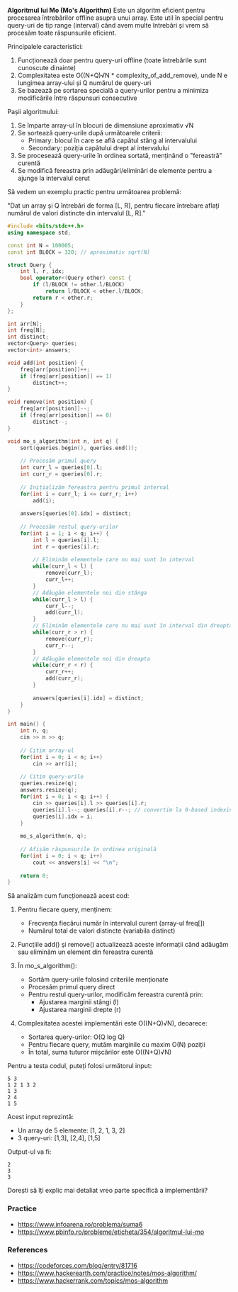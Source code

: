 **Algoritmul lui Mo (Mo's Algorithm)**
Este un algoritm eficient pentru procesarea întrebărilor offline asupra unui array. Este util în special pentru query-uri de tip range (interval) când avem multe întrebări și vrem să procesăm toate răspunsurile eficient.

Principalele caracteristici:
1. Funcționează doar pentru query-uri offline (toate întrebările sunt cunoscute dinainte)
2. Complexitatea este O((N+Q)√N * complexity_of_add_remove), unde N e lungimea array-ului și Q numărul de query-uri
3. Se bazează pe sortarea specială a query-urilor pentru a minimiza modificările între răspunsuri consecutive

Pașii algoritmului:
1. Se împarte array-ul în blocuri de dimensiune aproximativ √N
2. Se sortează query-urile după următoarele criterii:
   - Primary: blocul în care se află capătul stâng al intervalului
   - Secondary: poziția capătului drept al intervalului 
3. Se procesează query-urile în ordinea sortată, menținând o "fereastră" curentă
4. Se modifică fereastra prin adăugări/eliminări de elemente pentru a ajunge la intervalul cerut

Să vedem un exemplu practic pentru următoarea problemă:

"Dat un array și Q întrebări de forma [L, R], pentru fiecare întrebare aflați numărul de valori distincte din intervalul [L, R]."



```cpp
#include <bits/stdc++.h>
using namespace std;

const int N = 100005;
const int BLOCK = 320; // aproximativ sqrt(N)

struct Query {
    int l, r, idx;
    bool operator<(Query other) const {
        if (l/BLOCK != other.l/BLOCK)
            return l/BLOCK < other.l/BLOCK;
        return r < other.r;
    }
};

int arr[N];
int freq[N];
int distinct;
vector<Query> queries;
vector<int> answers;

void add(int position) {
    freq[arr[position]]++;
    if (freq[arr[position]] == 1) 
        distinct++;
}

void remove(int position) {
    freq[arr[position]]--;
    if (freq[arr[position]] == 0) 
        distinct--;
}

void mo_s_algorithm(int n, int q) {
    sort(queries.begin(), queries.end());
    
    // Procesăm primul query
    int curr_l = queries[0].l;
    int curr_r = queries[0].r;
    
    // Inițializăm fereastra pentru primul interval
    for(int i = curr_l; i <= curr_r; i++)
        add(i);
        
    answers[queries[0].idx] = distinct;
    
    // Procesăm restul query-urilor
    for(int i = 1; i < q; i++) {
        int l = queries[i].l;
        int r = queries[i].r;
        
        // Eliminăm elementele care nu mai sunt în interval
        while(curr_l < l) {
            remove(curr_l);
            curr_l++;
        }
        // Adăugăm elementele noi din stânga
        while(curr_l > l) {
            curr_l--;
            add(curr_l);
        }
        // Eliminăm elementele care nu mai sunt în interval din dreapta
        while(curr_r > r) {
            remove(curr_r);
            curr_r--;
        }
        // Adăugăm elementele noi din dreapta
        while(curr_r < r) {
            curr_r++;
            add(curr_r);
        }
        
        answers[queries[i].idx] = distinct;
    }
}

int main() {
    int n, q;
    cin >> n >> q;
    
    // Citim array-ul
    for(int i = 0; i < n; i++)
        cin >> arr[i];
        
    // Citim query-urile
    queries.resize(q);
    answers.resize(q);
    for(int i = 0; i < q; i++) {
        cin >> queries[i].l >> queries[i].r;
        queries[i].l--; queries[i].r--; // convertim la 0-based indexing
        queries[i].idx = i;
    }
    
    mo_s_algorithm(n, q);
    
    // Afișăm răspunsurile în ordinea originală
    for(int i = 0; i < q; i++)
        cout << answers[i] << "\n";
        
    return 0;
}

```

Să analizăm cum funcționează acest cod:

1. Pentru fiecare query, menținem:
   - Frecvența fiecărui număr în intervalul curent (array-ul freq[])
   - Numărul total de valori distincte (variabila distinct)

2. Funcțiile add() și remove() actualizează aceste informații când adăugăm sau eliminăm un element din fereastra curentă

3. În mo_s_algorithm():
   - Sortăm query-urile folosind criteriile menționate
   - Procesăm primul query direct
   - Pentru restul query-urilor, modificăm fereastra curentă prin:
     * Ajustarea marginii stângi (l)
     * Ajustarea marginii drepte (r)

4. Complexitatea acestei implementări este O((N+Q)√N), deoarece:
   - Sortarea query-urilor: O(Q log Q)
   - Pentru fiecare query, mutăm marginile cu maxim O(N) poziții
   - În total, suma tuturor mișcărilor este O((N+Q)√N)

Pentru a testa codul, puteți folosi următorul input:
```
5 3
1 2 1 3 2
1 3
2 4
1 5
```

Acest input reprezintă:
- Un array de 5 elemente: [1, 2, 1, 3, 2]
- 3 query-uri: [1,3], [2,4], [1,5]

Output-ul va fi:
```
2
3
3
```

Dorești să îți explic mai detaliat vreo parte specifică a implementării?


### Practice
- https://www.infoarena.ro/problema/suma6
- https://www.pbinfo.ro/probleme/eticheta/354/algoritmul-lui-mo

### References
- https://codeforces.com/blog/entry/81716
- https://www.hackerearth.com/practice/notes/mos-algorithm/
- https://www.hackerrank.com/topics/mos-algorithm


